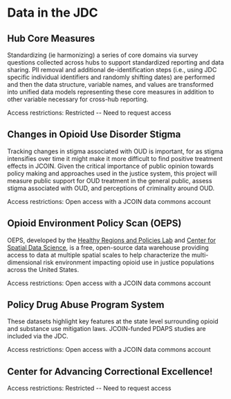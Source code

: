 # Data in the JDC

## Hub Core Measures

Standardizing (ie harmonizing) a series of core domains via survey questions collected across hubs to support standardized reporting and
data sharing.  PII removal and additional de-identification steps (i.e., using JDC specific 
individual identifiers and randomly shifting dates) are performed and then the data structure, variable names, and values are transformed into unified data models representing these core measures in addition to other variable necessary for cross-hub reporting.

Access restrictions: Restricted -- Need to request access

## Changes in Opioid Use Disorder Stigma

Tracking changes in stigma associated with OUD is important, for as stigma intensifies over time it might make it more difficult to find positive treatment effects in JCOIN. Given the critical importance of public opinion towards policy making and approaches used in the justice system, this project will measure public support for OUD treatment in the general public, assess stigma associated with OUD, and perceptions of criminality around OUD. 

Access restrictions: Open access with a JCOIN data commons account

## Opioid Environment Policy Scan (OEPS)

OEPS, developed by the [Healthy Regions and Policies Lab](https://herop.ssd.uchicago.edu/) and [Center for Spatial Data Science](https://spatial.uchicago.edu/), is a free, open-source data warehouse providing access to data at multiple spatial scales to help characterize the multi-dimensional risk environment impacting opioid use in justice populations across the United States.

Access restrictions: Open access with a JCOIN data commons account

## Policy Drug Abuse Program System

These datasets highlight key features at the state level surrounding opioid and substance use mitigation laws. JCOIN-funded PDAPS studies
are included via the JDC. 

Access restrictions: Open access with a JCOIN data commons account

## Center for Advancing Correctional Excellence!

Access restrictions: Restricted -- Need to request access